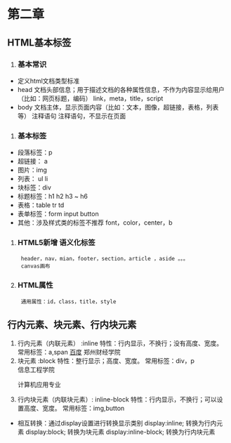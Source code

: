 # 第二章
## HTML基本标签
1. ### 基本常识 
 + <!DOCTYPE html> 定义html文档类型标准
 + head 文档头部信息；用于描述文档的各种属性信息，不作为内容显示给用户（比如：网页标题，编码）
	     link，meta，title，script
	     <title>我的网站标题</title>
	     <meta charset="utf-8">
 + body 文档主体，显示页面内容（比如：文本，图像，超链接，表格，列表等）
		 注释语句 <!-- 注释内容 --> 注释语句，不显示在页面
		 
1. ### 基本标签
 + 段落标签：p
 + 超链接： a
 + 图片：img
 + 列表： ul li
 + 块标签：div
 + 标题标签：h1 h2 h3 ~ h6
 + 表格：table tr td
 + 表单标签：form input button 
 + 其他：涉及样式类的标签不推荐 font，color，center，b 

1. ### HTML5新增 语义化标签
		header，nav，mian，footer，section，article ，aside 。。。
		canvas画布

1. ### HTML属性
		通用属性：id，class，title，style
		
## 行内元素、块元素、行内块元素
1. 行内元素（内联元素） :inline 
		特性：行内显示，不换行；没有高度、宽度。
		常用标签：a,span
		<a href="http://www.baidu.com">百度</a>
		<span>郑州财经学院</span>
1. 块元素  :block
		特性：整行显示；高度、宽度。
		常用标签：div，p
		<div>信息工程学院</div>
		<p>计算机应用专业</p>
1. 行内块元素（内联块元素）: inline-block
		特性：行内显示，不换行；可以设置高度、宽度。
		常用标签：img,button
+ 相互转换：通过display设置进行转换显示类别
		display:inline; 转换为行内元素
		display:block; 转换为块元素
		display:inline-block; 转换为行内块元素
		